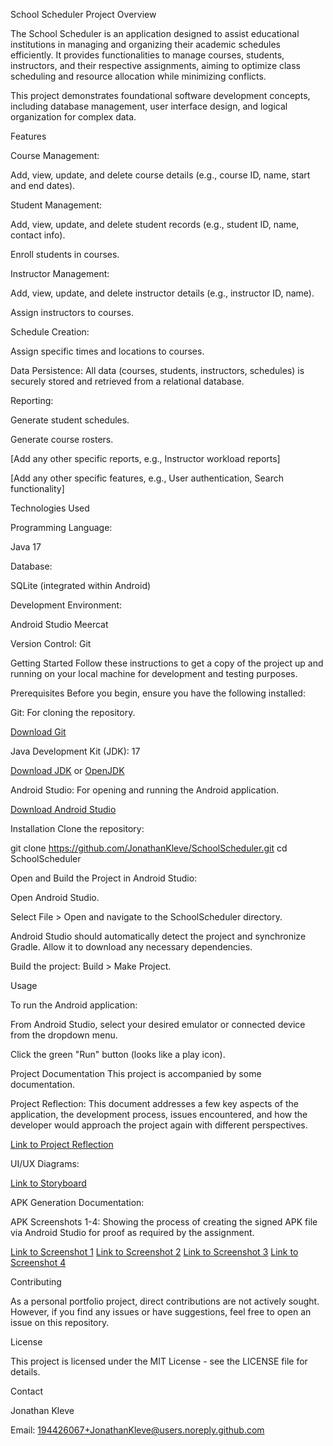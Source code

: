 School Scheduler Project Overview

The School Scheduler is an application designed to assist educational institutions in managing and organizing their academic schedules efficiently. It provides functionalities to manage courses, students, instructors, and their respective assignments, aiming to optimize class scheduling and resource allocation while minimizing conflicts.

This project demonstrates foundational software development concepts, including database management, user interface design, and logical organization for complex data.

Features

Course Management:

Add, view, update, and delete course details (e.g., course ID, name, start and end dates).

Student Management:

Add, view, update, and delete student records (e.g., student ID, name, contact info).

Enroll students in courses.

Instructor Management:

Add, view, update, and delete instructor details (e.g., instructor ID, name).

Assign instructors to courses.

Schedule Creation:

Assign specific times and locations to courses.

Data Persistence: All data (courses, students, instructors, schedules) is securely stored and retrieved from a relational database.

Reporting:

Generate student schedules.

Generate course rosters.

[Add any other specific reports, e.g., Instructor workload reports]

[Add any other specific features, e.g., User authentication, Search functionality]

Technologies Used

Programming Language:

Java 17

Database:

SQLite (integrated within Android)

Development Environment:

Android Studio Meercat

Version Control: Git

Getting Started
Follow these instructions to get a copy of the project up and running on your local machine for development and testing purposes.

Prerequisites
Before you begin, ensure you have the following installed:

Git: For cloning the repository.

[Download Git](https://git-scm.com/downloads)

Java Development Kit (JDK): 17

[Download JDK](https://www.oracle.com/java/technologies/downloads/) or [OpenJDK](https://openjdk.java.net/install/)

Android Studio: For opening and running the Android application.

[Download Android Studio](https://developer.android.com/studio/install)

Installation
Clone the repository:

git clone https://github.com/JonathanKleve/SchoolScheduler.git
cd SchoolScheduler

Open and Build the Project in Android Studio:

Open Android Studio.

Select File > Open and navigate to the SchoolScheduler directory.

Android Studio should automatically detect the project and synchronize Gradle. Allow it to download any necessary dependencies.

Build the project: Build > Make Project.

Usage


To run the Android application:

From Android Studio, select your desired emulator or connected device from the dropdown menu.

Click the green "Run" button (looks like a play icon).

Project Documentation
This project is accompanied by some documentation.

Project Reflection: This document addresses a few key aspects of the application, the development process, issues encountered, and how the developer would approach the project again with different perspectives.

[Link to Project Reflection](docs/School%20Scheduler%20Reflection.pdf)

UI/UX Diagrams:

[Link to Storyboard](docs/School%20Scheduler%20Storyboard.png)

APK Generation Documentation:

APK Screenshots 1-4: Showing the process of creating the signed APK file via Android Studio for proof as required by the assignment.

[Link to Screenshot 1](docs/APK%20Screenshot%201.png)
[Link to Screenshot 2](docs/APK%20Screenshot%202.png)
[Link to Screenshot 3](docs/APK%20Screenshot%203.png)
[Link to Screenshot 4](docs/APK%20Screenshot%204.png)

Contributing

As a personal portfolio project, direct contributions are not actively sought. However, if you find any issues or have suggestions, feel free to open an issue on this repository.

License

This project is licensed under the MIT License - see the LICENSE file for details.

Contact

Jonathan Kleve

Email: 194426067+JonathanKleve@users.noreply.github.com
